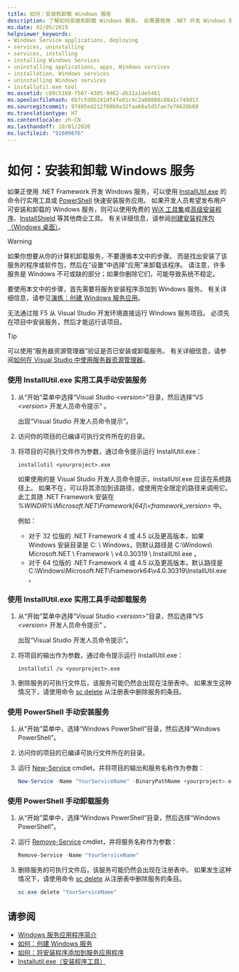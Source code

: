 ```yaml
---
title: 如何：安装和卸载 Windows 服务
description: 了解如何安装和卸载 Windows 服务。 如果要使用 .NET 开发 Windows 服务，可以使用 InstallUtil.exe 或 PowerShell。
ms.date: 02/05/2019
helpviewer_keywords:
- Windows Service applications, deploying
- services, uninstalling
- services, installing
- installing Windows Services
- uninstalling applications, apps, Windows services
- installation, Windows services
- uninstalling Windows services
- installutil.exe tool
ms.assetid: c89c5169-f567-4305-9d62-db31a1de5481
ms.openlocfilehash: 6b7cfd8b241df4fe01c9c2a08888c88a1c749d13
ms.sourcegitcommit: 97405ed212f69b0a32faa66a5d5fae7e76628b68
ms.translationtype: HT
ms.contentlocale: zh-CN
ms.lasthandoff: 10/01/2020
ms.locfileid: "91609676"
---
```

# <a name="how-to-install-and-uninstall-windows-services"></a>如何：安装和卸载 Windows 服务

如果正使用 .NET Framework 开发 Windows 服务，可以使用 [InstallUtil.exe](../tools/installutil-exe-installer-tool.md) 的命令行实用工具或 [PowerShell](/powershell/scripting/overview) 快速安装服务应用。 如果开发人员希望发布用户可安装和卸载的 Windows 服务，则可以使用免费的 [WiX 工具集](https://wixtoolset.org/)或[高级安装程序](https://www.advancedinstaller.com/)、[InstallShield](https://www.revenera.com/install/products/installshield.html) 等其他商业工具。 有关详细信息，请参阅[创建安装程序包（Windows 桌面）](/visualstudio/deployment/deploying-applications-services-and-components#create-an-installer-package-windows-desktop)。

> [!WARNING]
> 如果你想要从你的计算机卸载服务，不要遵循本文中的步骤。 而是找出安装了该服务的程序或软件包，然后在“设置”中选择“应用”来卸载该程序。 请注意，许多服务是 Windows 不可或缺的部分；如果你删除它们，可能导致系统不稳定。

要使用本文中的步骤，首先需要将服务安装程序添加到 Windows 服务。 有关详细信息，请参见[演练：创建 Windows 服务应用](walkthrough-creating-a-windows-service-application-in-the-component-designer.md)。

无法通过按 F5 从 Visual Studio 开发环境直接运行 Windows 服务项目。 必须先在项目中安装服务，然后才能运行该项目。

> [!TIP]
> 可以使用“服务器资源管理器”验证是否已安装或卸载服务。 有关详细信息，请参阅[如何在 Visual Studio 中使用服务器资源管理器](https://support.microsoft.com/help/316649/how-to-use-the-server-explorer-in-visual-studio-net-and-visual-studio)。

### <a name="install-your-service-manually-using-installutilexe-utility"></a>使用 InstallUtil.exe 实用工具手动安装服务

1. 从“开始”菜单中选择“Visual Studio \<*version*>”目录，然后选择“VS \<*version*> 开发人员命令提示”  。

     出现“Visual Studio 开发人员命令提示”。

2. 访问你的项目的已编译可执行文件所在的目录。

3. 将项目的可执行文件作为参数，通过命令提示运行 InstallUtil.exe：

    ```console
    installutil <yourproject>.exe
    ```

     如果使用的是 Visual Studio 开发人员命令提示，InstallUtil.exe 应该在系统路径上。 如果不在，可以将其添加到该路径，或使用完全限定的路径来调用它。 此工具随 .NET Framework 安装在 *%WINDIR%\Microsoft.NET\Framework[64]\\<framework_version\>* 中。

     例如：
     - 对于 32 位版的 .NET Framework 4 或 4.5 以及更高版本，如果 Windows 安装目录是 C: \ Windows，则默认路径是 C:\Windows\ Microsoft.NET \ Framework \ v4.0.30319 \ InstallUtil.exe 。
     - 对于 64 位版的 .NET Framework 4 或 4.5 以及更高版本，默认路径是 C:\Windows\Microsoft.NET\Framework64\v4.0.30319\InstallUtil.exe。

### <a name="uninstall-your-service-manually-using-installutilexe-utility"></a>使用 InstallUtil.exe 实用工具手动卸载服务

1. 从“开始”菜单中选择“Visual Studio \<*version*>”目录，然后选择“VS \<*version*> 开发人员命令提示”  。

     出现“Visual Studio 开发人员命令提示”。

2. 将项目的输出作为参数，通过命令提示运行 InstallUtil.exe：

    ```console
    installutil /u <yourproject>.exe
    ```

3. 删除服务的可执行文件后，该服务可能仍然会出现在注册表中。 如果发生这种情况下，请使用命令 [sc delete](/windows-server/administration/windows-commands/sc-delete) 从注册表中删除服务的条目。

### <a name="install-your-service-manually-using-powershell"></a>使用 PowerShell 手动安装服务

1. 从“开始”菜单中，选择“Windows PowerShell”目录，然后选择“Windows PowerShell”。

2. 访问你的项目的已编译可执行文件所在的目录。

3. 运行 [New-Service](/powershell/module/microsoft.powershell.management/new-service) cmdlet，并将项目的输出和服务名称作为参数：

    ```powershell
    New-Service -Name "YourServiceName" -BinaryPathName <yourproject>.exe
    ```

### <a name="uninstall-your-service-manually-using-powershell"></a>使用 PowerShell 手动卸载服务

1. 从“开始”菜单中，选择“Windows PowerShell”目录，然后选择“Windows PowerShell”。

2. 运行 [Remove-Service](/powershell/module/microsoft.powershell.management/remove-service) cmdlet，并将服务名称作为参数：

    ```powershell
    Remove-Service -Name "YourServiceName"
    ```

3. 删除服务的可执行文件后，该服务可能仍然会出现在注册表中。 如果发生这种情况下，请使用命令 [sc delete](/windows-server/administration/windows-commands/sc-delete) 从注册表中删除服务的条目。

    ```powershell
    sc.exe delete "YourServiceName"
    ```

## <a name="see-also"></a>请参阅

- [Windows 服务应用程序简介](introduction-to-windows-service-applications.md)
- [如何：创建 Windows 服务](how-to-create-windows-services.md)
- [如何：将安装程序添加到服务应用程序](how-to-add-installers-to-your-service-application.md)
- [Installutil.exe（安装程序工具）](../tools/installutil-exe-installer-tool.md)
